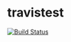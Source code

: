 # travistest

[![Build Status](https://travis-ci.org/Pankratius/travistest.svg?branch=master)](https://travis-ci.org/Pankratius/travistest)
